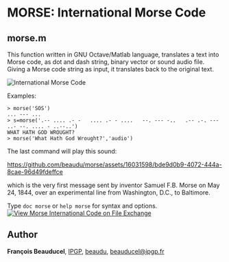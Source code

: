 # MORSE: International Morse Code
## morse.m
This function written in GNU Octave/Matlab language, translates a text into Morse code, as dot and dash string, binary vector or sound audio file. Giving a Morse code string as input, it translates back to the original text.

![International Morse Code](https://upload.wikimedia.org/wikipedia/commons/e/e9/International_Morse_code.png)

Examples:
```
> morse('SOS')
... --- ...
> s=morse('.-- .... .- -   .... .- - ....   --. --- -..   .-- .-. --- ..- --. .... - ..--..')
WHAT HATH GOD WROUGHT?
> morse('What Hath God Wrought?','audio')
```
The last command will play this sound:

https://github.com/beaudu/morse/assets/16031598/bde9d0b9-4072-444a-8cae-96d49fdeffce

which is the very first message sent by inventor Samuel F.B. Morse on May 24, 1844, over an experimental line from Washington, D.C., to Baltimore.

Type `doc morse` or `help morse` for syntax and options.
[![View Morse International Code on File Exchange](https://www.mathworks.com/matlabcentral/images/matlab-file-exchange.svg)](https://fr.mathworks.com/matlabcentral/fileexchange/154521-morse-international-code)

## Author
**François Beauducel**, [IPGP](www.ipgp.fr), [beaudu](https://github.com/beaudu), beauducel@ipgp.fr
